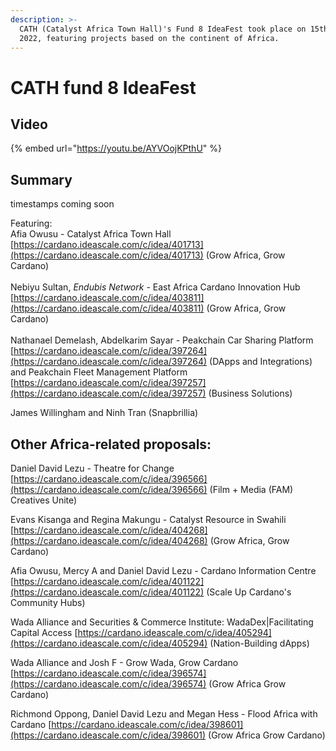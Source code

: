 ```yaml
---
description: >-
  CATH (Catalyst Africa Town Hall)'s Fund 8 IdeaFest took place on 15th April
  2022, featuring projects based on the continent of Africa.
---
```


# CATH fund 8 IdeaFest

## Video

{% embed url="https://youtu.be/AYVOojKPthU" %}

## Summary

timestamps coming soon

Featuring:\
Afia Owusu - Catalyst Africa Town Hall [https://cardano.ideascale.com/c/idea/401713](https://cardano.ideascale.com/c/idea/401713) (Grow Africa, Grow Cardano)\
\
Nebiyu Sultan, _Endubis Network_ - East Africa Cardano Innovation Hub [https://cardano.ideascale.com/c/idea/403811](https://cardano.ideascale.com/c/idea/403811) (Grow Africa, Grow Cardano)\
\
Nathanael Demelash, Abdelkarim Sayar - Peakchain Car Sharing Platform [https://cardano.ideascale.com/c/idea/397264](https://cardano.ideascale.com/c/idea/397264) (DApps and Integrations) and Peakchain Fleet Management Platform [https://cardano.ideascale.com/c/idea/397257](https://cardano.ideascale.com/c/idea/397257) (Business Solutions)

James Willingham and Ninh Tran (Snapbrillia)

## **Other Africa-related proposals:**

Daniel David Lezu - Theatre for Change [https://cardano.ideascale.com/c/idea/396566](https://cardano.ideascale.com/c/idea/396566) (Film + Media (FAM) Creatives Unite)&#x20;

Evans Kisanga and Regina Makungu - Catalyst Resource in Swahili [https://cardano.ideascale.com/c/idea/404268](https://cardano.ideascale.com/c/idea/404268) (Grow Africa, Grow Cardano)

Afia Owusu, Mercy A and Daniel David Lezu - Cardano Information Centre [https://cardano.ideascale.com/c/idea/401122](https://cardano.ideascale.com/c/idea/401122) (Scale Up Cardano's Community Hubs)

Wada Alliance and Securities & Commerce Institute: WadaDex|Facilitating Capital Access [https://cardano.ideascale.com/c/idea/405294](https://cardano.ideascale.com/c/idea/405294) (Nation-Building dApps)

Wada Alliance and Josh F - Grow Wada, Grow Cardano [https://cardano.ideascale.com/c/idea/396574](https://cardano.ideascale.com/c/idea/396574) (Grow Africa Grow Cardano)

Richmond Oppong, Daniel David Lezu and Megan Hess - Flood Africa with Cardano [https://cardano.ideascale.com/c/idea/398601](https://cardano.ideascale.com/c/idea/398601) (Grow Africa Grow Cardano)

